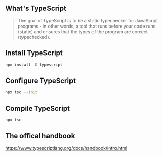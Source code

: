 ## What's TypeScript

> The goal of TypeScript is to be a static typechecker for JavaScript programs - in other words, a tool that runs before your code runs (static) and ensures that the types of the program are correct (typechecked).

## Install TypeScript

```bash
npm install -D typescript
```

## Configure TypeScript

```bash
npx tsc --init
```

## Compile TypeScript

```bash
npx tsc
```

## The offical handbook

https://www.typescriptlang.org/docs/handbook/intro.html

